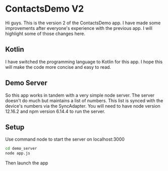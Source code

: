 # ContactsDemo V2

Hi guys. This is the version 2 of the ContactsDemo app. I have made some improvements after everyone's experience with the previous app. I will highlight some of those changes here.

## Kotlin

I have switched the programming language to Kotlin for this app. I hope this will make the code more concise and easy to read.

## Demo Server

So this app works in tandem with a very simple node server. The server doesn't do much but maintains a list of numbers. This list is synced with the device's numbers via the SyncAdapter. You will need to have node version 12.16.2 and npm version 6.14.4 to run the server.

## Setup

Use command node to start the server on localhost:3000

```bash
cd demo_server
node app.js
```
Then launch the app

